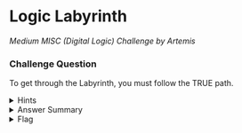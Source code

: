 # Logic Labyrinth

<i>Medium MISC (Digital Logic) Challenge by Artemis</i>

### Challenge Question

To get through the Labyrinth, you must follow the TRUE path.

<details> 
  <summary>Hints</summary>
  <ol>
   <li>These symbols look like Logic Gates!</li>
  </ol>
</details>

<details> 
  <summary>Answer Summary</summary>
  &emspI uploaded a file called Logic_Labyrinth_Solution.png which show all the true and false pathways.<br>
  &emspOnly 1 path is true (red) all the way from the beginning to the end.
</details>

<details> 
  <summary>Flag</summary>
  &emsp;<b>clubeh{JSXH5CT}</b>
</details>
